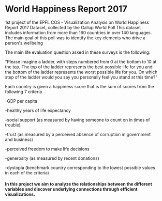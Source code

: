 # World Happiness Report 2017
1st project of the EPFL COS - Visualization Analysis on World Happiness Report 2017 Dataset, collected by the Gallup World Poll
This dataset includes information from more than 160 countries in over 140 languages. The main goal of this poll was to identify the key elements who drive a person's wellbeing

The main life evaluation question asked in these surveys is the following:

“Please imagine a ladder, with steps numbered from 0 at the bottom to 10 at the top. The top of the ladder represents the best possible life for you and the bottom of the ladder represents the worst possible life for you. On which step of the ladder would you say you personally feel you stand at this time?”

Each country is given a happiness score that is the sum of scores from the following 7 criteria

-GDP per capita

-healthy years of life expectancy

-social support (as measured by having someone to count on in times of trouble)

-trust (as measured by a perceived absence of corruption in government and business)

-perceived freedom to make life decisions

-generosity (as measured by recent donations)

-dystopia (benchmark country corresponding to the lowest possible values in each of the criteria)


#### In this project we aim to analyze the relationships between the different variables and discover underlying connections through efficient visualizations.
